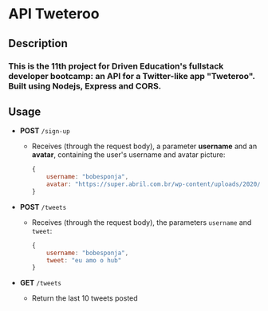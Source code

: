 # API Tweteroo

## Description

### This is the 11th project for Driven Education's fullstack developer bootcamp: an API for a Twitter-like app "Tweteroo". Built using Nodejs, Express and CORS. 

## Usage
        
- **POST** `/sign-up`
    - Receives (through the request body), a parameter **username** and an **avatar**, containing the user's username and avatar picture:
        
        ```jsx
        {
            username: "bobesponja",
        	avatar: "https://super.abril.com.br/wp-content/uploads/2020/09/04-09_gato_SITE.jpg?quality=70&strip=info"
        }
        ```
        
- **POST** `/tweets`
    - Receives (through the request body), the parameters `username` and `tweet`:
        
        ```jsx
        {
        	username: "bobesponja",
            tweet: "eu amo o hub"
        }
        ```

- **GET** `/tweets`
    - Return the last 10 tweets posted